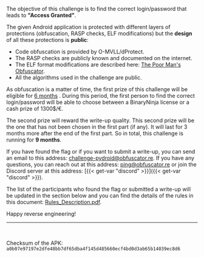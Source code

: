 The objective of this challenge is to find the correct login/password that leads to **"Access Granted"**.

The given Android application is protected with different layers of protections (obfuscation, RASP checks, ELF modifications)
but the **design** of all these protections is **public**:

- Code obfuscation is provided by O-MVLL/dProtect.
- The RASP checks are publicly known and documented on the internet.
- The ELF format modifications are described here: [The Poor Man's Obfuscator](https://www.romainthomas.fr/publication/22-pst-the-poor-mans-obfuscator/).
- All the algorithms used in the challenge are public.

As obfuscation is a matter of time, the first prize of this challenge will be eligible for <u>6 months</u> <span id="days-left"></span>.
During this period, the first person to find the correct login/password will be able to choose between a BinaryNinja license
or a cash prize of 1300$/€.

The second prize will reward the write-up quality. This second prize will be the one that has not been
chosen in the first part (if any). It will last for 3 months more after the end of the first part.
So in total, this challenge is running for **9 months**.

If you have found the flag or if you want to submit a write-up, you can send an email to this address:
challenge-pydroid@obfuscator.re. If you have any questions, you can reach out at this address: ping@obfuscator.re or join the
Discord server at this address: [{{< get-var "discord" >}}]({{< get-var "discord" >}}).

The list of the participants who found the flag or submitted a write-up will be updated in the section below and
you can find the details of the rules in this document: [Rules_Description.pdf](/challenges/2022-12-android-challenge/Rules_Description.pdf).

Happy reverse engineering!

----

<br />

Checksum of the APK: `a0b07e97197e2dfe48bb7df65dba4f145d485660ecf4bd0d3ab65b14039ec8d6`
